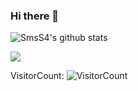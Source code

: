 ### Hi there 👋



![SmsS4's github stats](https://github-readme-stats.vercel.app/api/?username=SmsS4&show_icons=true&title_color=fff&icon_color=79ff97&text_color=9f9f9f&bg_color=151515)


![](https://raw.githubusercontent.com/JoeyBling/JoeyBling/master/pic/pusheencode.gif)



VisitorCount:
![VisitorCount](https://profile-counter.glitch.me/SmsS4/count.svg)
